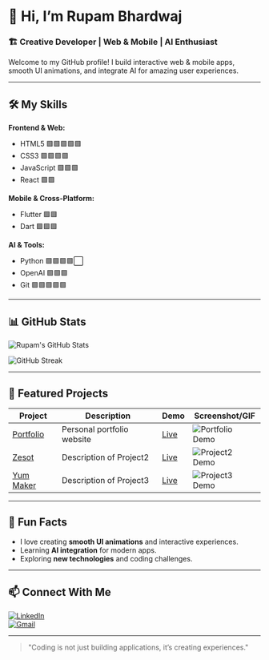 



# 👋 Hi, I’m Rupam Bhardwaj

### 🏗️ Creative Developer | Web & Mobile | AI Enthusiast

Welcome to my GitHub profile! I build interactive web & mobile apps, smooth UI animations, and integrate AI for amazing user experiences.  

---

## 🛠️ My Skills

**Frontend & Web:**
- HTML5 🟩🟩🟩🟩🟩  
- CSS3 🟩🟩🟩🟩
- JavaScript 🟩🟩🟩 
- React 🟩🟩  

**Mobile & Cross-Platform:**
- Flutter 🟩🟩 
- Dart 🟩🟩🟩 

**AI & Tools:**
- Python 🟩🟩🟩🟩⬜ 
- OpenAI 🟩🟩🟩 
- Git 🟩🟩🟩🟩🟩  

---

## 📊 GitHub Stats

![Rupam's GitHub Stats](https://github-readme-stats.vercel.app/api?username=rupambhardwaj4&show_icons=true&theme=radical)  
 

![GitHub Streak](https://github-readme-streak-stats.herokuapp.com/?user=rupambhardwaj4&theme=radical)  

---

## 🚀 Featured Projects

| Project | Description | Demo | Screenshot/GIF |
| ------- | ----------- | ---- | --------------- |
| [Portfolio](https://github.com/rupambhardwaj4/Portfolio) | Personal portfolio website | [Live](https://rupambhardwaj4.github.io/Portfolio/) | ![Portfolio Demo](assets/images/portfolio.gif) |
| [Zesot](zesot) | Description of Project2 | [Live](https://zesot.netlify.app/) | ![Project2 Demo](link-to-gif-or-image) |
| [Yum Maker](yum-maker) | Description of Project3 | [Live](https://yum-maker.netlify.app/) | ![Project3 Demo](link-to-gif-or-image) |


---

## 🌟 Fun Facts

- I love creating **smooth UI animations** and interactive experiences.  
- Learning **AI integration** for modern apps.  
- Exploring **new technologies** and coding challenges.  

---

## 📫 Connect With Me

[![LinkedIn](https://img.shields.io/badge/LinkedIn-0077B5?style=for-the-badge&logo=linkedin&logoColor=white)](https://www.linkedin.com/in/rupam-bhardwaj-260b61319/)  
[![Gmail](https://img.shields.io/badge/Gmail-D14836?style=for-the-badge&logo=gmail&logoColor=white)](mailto:rupambhardwaj4@gmail.com)  

---

> "Coding is not just building applications, it’s creating experiences."  
